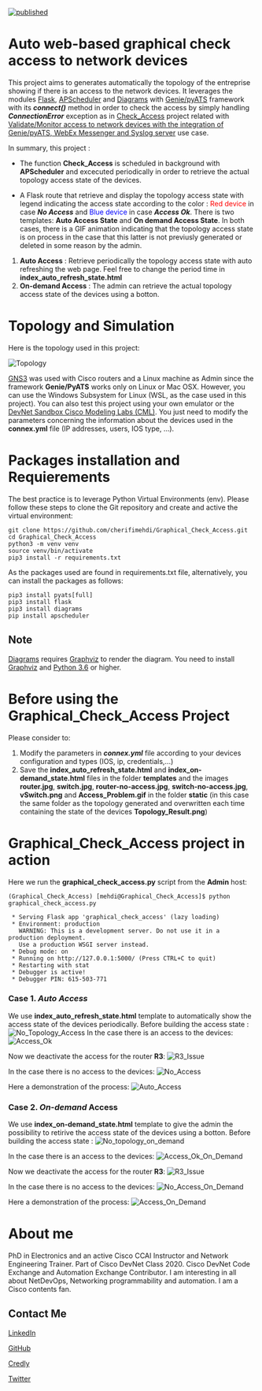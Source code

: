[![published](https://static.production.devnetcloud.com/codeexchange/assets/images/devnet-published.svg)](https://developer.cisco.com/codeexchange/github/repo/cherifimehdi/Graphical_Check_Access)

# Auto web-based graphical check access to network devices

This project aims to generates automatically the topology of the entreprise showing if there is an access to the network devices. It leverages the modules [Flask](https://flask.palletsprojects.com/en/2.0.x/), [APScheduler](https://apscheduler.readthedocs.io/en/3.x/) and [Diagrams](https://diagrams.mingrammer.com/) with [Genie/pyATS](https://pubhub.devnetcloud.com/media/genie-docs/docs/cookbooks/index.html) framework with its ___connect()___ method in order to check the access by simply handling ___ConnectionError___ exception as in [Check_Access](https://developer.cisco.com/codeexchange/github/repo/cherifimehdi/Check_Access) project related with [Validate/Monitor access to network devices with the integration of Genie/pyATS, WebEx Messenger and Syslog server](https://developer.cisco.com/network-automation/detail/31f2a492-d5b7-11eb-95a0-c6918c6fb71b/) use case.

In summary, this project : 
- The function __Check_Access__ is scheduled in background with __APScheduler__ and excecuted periodically in order to retrieve the actual topology access state of the devices.

- A Flask route that retrieve and display the topology access state with legend indicating the access state according to the color : <span style="color:red">Red device</span> in case ___No Access___ and <span style="color:blue">Blue device</span> in case ___Access Ok___. There is two templates: __Auto Access State__ and __On demand Access State__. In both cases, there is a GIF animation indicating that the topology access state is on process in the case that this latter is not previusly generated or deleted in some reason by the admin.
1. __Auto Access__ : Retrieve periodically the topology access state with auto refreshing the web page. Feel free to change the period time in __index_auto_refresh_state.html__
2. __On-demand Access__ : The admin can retrieve the actual topology access state of the devices using a botton. 

# Topology and Simulation

Here is the topology used in this project:

![Topology](./Images/Topology.png)


[GNS3](https://gns3.com/) was used with Cisco routers and a Linux machine as Admin since the framework __Genie/PyATS__ works only on Linux or Mac OSX. However, you can use the Windows Subsystem for Linux (WSL, as the case used in this project). You can also test this project using your own emulator or the [DevNet Sandbox Cisco Modeling Labs (CML)](https://devnetsandbox.cisco.com/RM/Topology). You just need to modify the parameters concerning the information about the devices used in the __connex.yml__ file (IP addresses, users, IOS type, ...).

 
# Packages installation and Requierements

The best practice is to leverage Python Virtual Environments (env). Please follow these steps to clone the Git repository and create and active the virtual environment:

```
git clone https://github.com/cherifimehdi/Graphical_Check_Access.git
cd Graphical_Check_Access
python3 -m venv venv
source venv/bin/activate
pip3 install -r requirements.txt
```
   
As the packages used are found in requirements.txt file, alternatively, you can install the packages as follows:

```
pip3 install pyats[full]
pip3 install flask
pip3 install diagrams
pip install apscheduler
```
## Note
[Diagrams](https://diagrams.mingrammer.com/) requires  [Graphviz](https://graphviz.gitlab.io/) to render the diagram. You need to install [Graphviz](https://graphviz.gitlab.io/download/) and [Python 3.6](https://www.python.org/downloads/) or higher.

# Before using the Graphical_Check_Access Project

Please consider to:

1. Modify the parameters in ___connex.yml___ file according to your devices configuration and types (IOS, ip, credentials,...)
2. Save the __index_auto_refresh_state.html__ and __index_on-demand_state.html__ files in the folder __templates__ and the images __router.jpg__, __switch.jpg__, __router-no-access.jpg__, __switch-no-access.jpg__, __vSwitch.png__ and __Access_Problem.gif__ in the folder __static__ (in this case the same folder as the topology generated and overwritten each time containing the state of the devices __Topology_Result.png__)

# Graphical_Check_Access project in action

Here we run the __graphical_check_access.py__ script from the __Admin__ host:

```console
(Graphical_Check_Access) [mehdi@Graphical_Check_Access]$ python graphical_check_access.py

 * Serving Flask app 'graphical_check_access' (lazy loading)
 * Environment: production
   WARNING: This is a development server. Do not use it in a production deployment.
   Use a production WSGI server instead.
 * Debug mode: on
 * Running on http://127.0.0.1:5000/ (Press CTRL+C to quit)
 * Restarting with stat
 * Debugger is active!
 * Debugger PIN: 615-503-771
 ```
### Case 1. ___Auto Access___ 
 We use __index_auto_refresh_state.html__ template to automatically show the access state of the devices periodically.
 Before building the access state : ![No_Topology_Access](./Images/No_Topology_Access.png)
 In the case there is an access to the devices: ![Access_Ok](./Images/Access_Ok.png)

 Now we deactivate the access for the router __R3__: ![R3_Issue](./Images/R3_Issue.png)

 In the case there is no access to the devices: ![No_Access](./Images/No_Access.png)
 
 Here a demonstration of the process: ![Auto_Access](./Demo/Auto_Access.gif)

 ### Case 2. ___On-demand_ Access__
 We use __index_on-demand_state.html__ template to give the admin the possibility to retirive the access state of the devices using a botton.
 Before building the access state : ![No_topology_on_demand](./Images/No_topology_on_demand.png)

 In the case there is an access to the devices: ![Access_Ok_On_Demand](./Images/Access_Ok_On_Demand.png)

 Now we deactivate the access for the router __R3__: ![R3_Issue](./Images/R3_Issue.png)
 
 In the case there is no access to the devices: ![No_Access_On_Demand](./Images/No_Access_On_Demand.png)

 Here a demonstration of the process: ![Access_On_Demand](./Demo/Access_On_Demand.gif)
 


# About me

PhD in Electronics and an active Cisco CCAI Instructor and Network Engineering Trainer. Part of Cisco DevNet Class 2020. Cisco DevNet Code Exchange and Automation Exchange Contributor.
I am interesting in all about NetDevOps, Networking programmability and automation. I am a Cisco contents fan.
## Contact Me

[LinkedIn](https://www.linkedin.com/in/mehdi-cherifi)

[GitHub](https://github.com/cherifimehdi)

[Credly](https://www.credly.com/users/mehdi-cherifi/badges)

[Twitter](https://twitter.com/LocketKeepsake)
